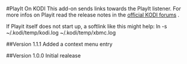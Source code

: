 #PlayIt On KODI
This add-on sends links towards the PlayIt listener. 
For more infos on Playit read the release notes in the [official KODI forums](http://forum.kodi.tv/showthread.php?tid=118251) .

If Playit itself does not start up, a softlink like this might help:
ln -s  ~/.kodi/temp/kodi.log  ~/.kodi/temp/xbmc.log

##Version 1.1.1 
Added a context menu entry

##Version 1.0.0
Initial realease
